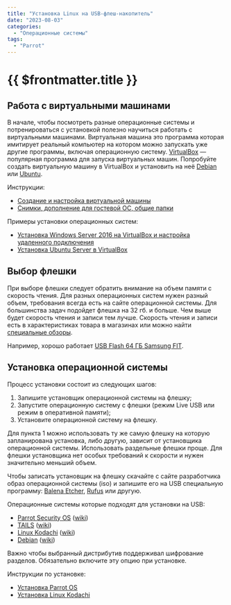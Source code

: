 ```yaml
---
title: "Установка Linux на USB-флеш-накопитель"
date: "2023-08-03"
categories:
  - "Операционные системы"
tags:
  - "Parrot"
---
```


# {{ $frontmatter.title }}

## Работа с виртуальными машинами

В начале, чтобы посмотреть разные операционные системы и потренироваться с установкой полезно научиться работать с виртуальными машинами. Виртуальная машина это программа которая имитирует реальный компьютер на котором можно запускать уже другие программы, включая операционную систему. [VirtualBox](https://www.virtualbox.org/) — популярная программа для запуска виртуальных машин. Попробуйте создать виртуальную машину в VirtualBox и установить на неё [Debian](https://www.debian.org/) или [Ubuntu](https://ubuntu.com/desktop).
  
Инструкции:

* [Создание и настройка виртуальной машины](virtualbox-создание-и-настройка-виртуальной-м.md)
* [Снимки, дополнение для гостевой ОС, общие папки](virtualbox-снимки-дополнение-для-гостевой-ос-о.md)

Примеры установки операционных систем:

* [Установка Windows Server 2016 на VirtualBox и настройка удаленного подключения](установка-windows-server-2016-на-virtualbox-и-настройка-удален.md)
* [Установка Ubuntu Server в VirtualBox](установка-ubuntu-server-в-virtualbox.md)

## Выбор флешки

При выборе флешки следует обратить внимание на объем памяти с скорость чтения. Для разных операционных систем нужен разный объем, требования всегда есть на сайте операционной системы. Для большинства задач подойдет флешка на 32 гб. и больше. Чем выше будет скорость чтения и записи тем лучше. Скорость чтения и записи есть в характеристиках товара в магазинах или можно найти [специальные обзоры](https://www.minitool.com/news/fastest-usb-flash-drive.html).

Например, хорошо работает [USB Flash 64 ГБ Samsung FIT](https://www.dns-shop.ru/product/11dae016ebd61b80/pamat-usb-flash-64-gb-samsung-fit-muf-64abapc/characteristics/).

## Установка операционной системы

Процесс установки состоит из следующих шагов:

1. Запишите установщик операционной системы на флешку;
2. Запустите операционную систему с флешки (режим Live USB или режим в оперативной памяти);
3. Установите операционной систему на флешку.

Для пункта 1 можно использовать ту же самую флешку на которую запланирована установка, либо другую, зависит от установщика операционной системы. Использовать раздельные флешки проще. Для флешки установщика нет особых требований к скорости и нужен значительно меньший объем.

Чтобы записать установщик на флешку скачайте с сайте разработчика образ операционной системы (iso) и запишите его на USB специальную программу: [Balena Etcher](https://etcher.balena.io/), [Rufus](https://rufus.ie/ru/) или другую.

Операционные системы которые подходят для установки на USB:

* [Parrot Security OS](https://www.parrotsec.org/) ([wiki](https://ru.wikipedia.org/wiki/Parrot_Security_OS))
* [TAILS](https://tails.net/) ([wiki](https://ru.wikipedia.org/wiki/TAILS))
* [Linux Kodachi](https://www.digi77.com/linux-kodachi/) ([wiki](https://ru.wikipedia.org/wiki/Linux_Kodachi))
* [Debian](https://www.debian.org/) ([wiki](https://ru.wikipedia.org/wiki/Debian))

Важно чтобы выбранный дистрибутив поддерживал шифрование разделов. Обязательно включите эту опцию при установке.

Инструкции по установке:

* [Установка Parrot OS](install-parrot.md)
* [Установка Linux Kodachi](install-linux-kodachi.md)
